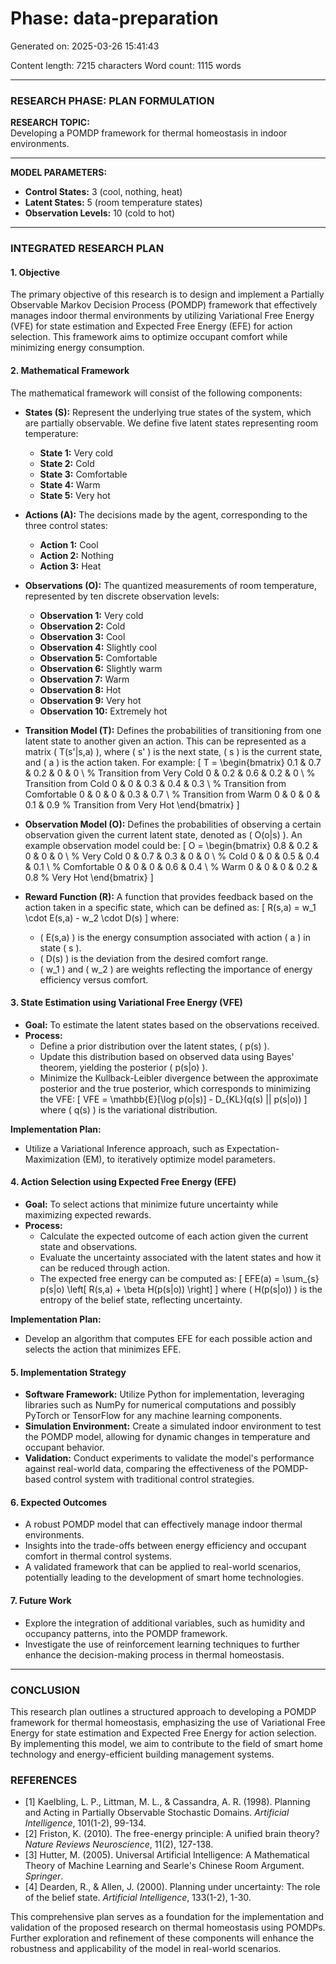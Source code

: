 # Phase: data-preparation

Generated on: 2025-03-26 15:41:43

Content length: 7215 characters
Word count: 1115 words

---

### RESEARCH PHASE: PLAN FORMULATION

**RESEARCH TOPIC:**  
Developing a POMDP framework for thermal homeostasis in indoor environments.

---

**MODEL PARAMETERS:**
- **Control States:** 3 (cool, nothing, heat)
- **Latent States:** 5 (room temperature states)
- **Observation Levels:** 10 (cold to hot)

---

### INTEGRATED RESEARCH PLAN

#### 1. **Objective**
The primary objective of this research is to design and implement a Partially Observable Markov Decision Process (POMDP) framework that effectively manages indoor thermal environments by utilizing Variational Free Energy (VFE) for state estimation and Expected Free Energy (EFE) for action selection. This framework aims to optimize occupant comfort while minimizing energy consumption.

#### 2. **Mathematical Framework**
The mathematical framework will consist of the following components:

- **States (S):** Represent the underlying true states of the system, which are partially observable. We define five latent states representing room temperature:
  - **State 1:** Very cold
  - **State 2:** Cold
  - **State 3:** Comfortable
  - **State 4:** Warm
  - **State 5:** Very hot

- **Actions (A):** The decisions made by the agent, corresponding to the three control states:
  - **Action 1:** Cool
  - **Action 2:** Nothing
  - **Action 3:** Heat

- **Observations (O):** The quantized measurements of room temperature, represented by ten discrete observation levels:
  - **Observation 1:** Very cold
  - **Observation 2:** Cold
  - **Observation 3:** Cool
  - **Observation 4:** Slightly cool
  - **Observation 5:** Comfortable
  - **Observation 6:** Slightly warm
  - **Observation 7:** Warm
  - **Observation 8:** Hot
  - **Observation 9:** Very hot
  - **Observation 10:** Extremely hot

- **Transition Model (T):** Defines the probabilities of transitioning from one latent state to another given an action. This can be represented as a matrix \( T(s'|s,a) \), where \( s' \) is the next state, \( s \) is the current state, and \( a \) is the action taken. For example:
  \[
  T = 
  \begin{bmatrix}
  0.1 & 0.7 & 0.2 & 0 & 0 \\  % Transition from Very Cold
  0 & 0.2 & 0.6 & 0.2 & 0 \\  % Transition from Cold
  0 & 0 & 0.3 & 0.4 & 0.3 \\  % Transition from Comfortable
  0 & 0 & 0 & 0.3 & 0.7 \\  % Transition from Warm
  0 & 0 & 0 & 0.1 & 0.9      % Transition from Very Hot
  \end{bmatrix}
  \]

- **Observation Model (O):** Defines the probabilities of observing a certain observation given the current latent state, denoted as \( O(o|s) \). An example observation model could be:
  \[
  O = 
  \begin{bmatrix}
  0.8 & 0.2 & 0 & 0 & 0 \\  % Very Cold
  0 & 0.7 & 0.3 & 0 & 0 \\  % Cold
  0 & 0 & 0.5 & 0.4 & 0.1 \\  % Comfortable
  0 & 0 & 0 & 0.6 & 0.4 \\  % Warm
  0 & 0 & 0 & 0.2 & 0.8      % Very Hot
  \end{bmatrix}
  \]

- **Reward Function (R):** A function that provides feedback based on the action taken in a specific state, which can be defined as:
  \[
  R(s,a) = w_1 \cdot E(s,a) - w_2 \cdot D(s)
  \]
  where:
  - \( E(s,a) \) is the energy consumption associated with action \( a \) in state \( s \).
  - \( D(s) \) is the deviation from the desired comfort range.
  - \( w_1 \) and \( w_2 \) are weights reflecting the importance of energy efficiency versus comfort.

#### 3. **State Estimation using Variational Free Energy (VFE)**
- **Goal:** To estimate the latent states based on the observations received.
- **Process:**
  - Define a prior distribution over the latent states, \( p(s) \).
  - Update this distribution based on observed data using Bayes' theorem, yielding the posterior \( p(s|o) \).
  - Minimize the Kullback-Leibler divergence between the approximate posterior and the true posterior, which corresponds to minimizing the VFE:
  \[
  VFE = \mathbb{E}[\log p(o|s)] - D_{KL}(q(s) || p(s|o))
  \]
  where \( q(s) \) is the variational distribution.

**Implementation Plan:**
- Utilize a Variational Inference approach, such as Expectation-Maximization (EM), to iteratively optimize model parameters.

#### 4. **Action Selection using Expected Free Energy (EFE)**
- **Goal:** To select actions that minimize future uncertainty while maximizing expected rewards.
- **Process:**
  - Calculate the expected outcome of each action given the current state and observations.
  - Evaluate the uncertainty associated with the latent states and how it can be reduced through action.
  - The expected free energy can be computed as:
  \[
  EFE(a) = \sum_{s} p(s|o) \left[ R(s,a) + \beta H(p(s|o)) \right]
  \]
  where \( H(p(s|o)) \) is the entropy of the belief state, reflecting uncertainty.

**Implementation Plan:**
- Develop an algorithm that computes EFE for each possible action and selects the action that minimizes EFE.

#### 5. **Implementation Strategy**
- **Software Framework:** Utilize Python for implementation, leveraging libraries such as NumPy for numerical computations and possibly PyTorch or TensorFlow for any machine learning components.
- **Simulation Environment:** Create a simulated indoor environment to test the POMDP model, allowing for dynamic changes in temperature and occupant behavior.
- **Validation:** Conduct experiments to validate the model's performance against real-world data, comparing the effectiveness of the POMDP-based control system with traditional control strategies.

#### 6. **Expected Outcomes**
- A robust POMDP model that can effectively manage indoor thermal environments.
- Insights into the trade-offs between energy efficiency and occupant comfort in thermal control systems.
- A validated framework that can be applied to real-world scenarios, potentially leading to the development of smart home technologies.

#### 7. **Future Work**
- Explore the integration of additional variables, such as humidity and occupancy patterns, into the POMDP framework.
- Investigate the use of reinforcement learning techniques to further enhance the decision-making process in thermal homeostasis.

---

### CONCLUSION
This research plan outlines a structured approach to developing a POMDP framework for thermal homeostasis, emphasizing the use of Variational Free Energy for state estimation and Expected Free Energy for action selection. By implementing this model, we aim to contribute to the field of smart home technology and energy-efficient building management systems.

### REFERENCES
- [1] Kaelbling, L. P., Littman, M. L., & Cassandra, A. R. (1998). Planning and Acting in Partially Observable Stochastic Domains. *Artificial Intelligence*, 101(1-2), 99-134.
- [2] Friston, K. (2010). The free-energy principle: A unified brain theory? *Nature Reviews Neuroscience*, 11(2), 127-138.
- [3] Hutter, M. (2005). Universal Artificial Intelligence: A Mathematical Theory of Machine Learning and Searle's Chinese Room Argument. *Springer*.
- [4] Dearden, R., & Allen, J. (2000). Planning under uncertainty: The role of the belief state. *Artificial Intelligence*, 133(1-2), 1-30.

This comprehensive plan serves as a foundation for the implementation and validation of the proposed research on thermal homeostasis using POMDPs. Further exploration and refinement of these components will enhance the robustness and applicability of the model in real-world scenarios.